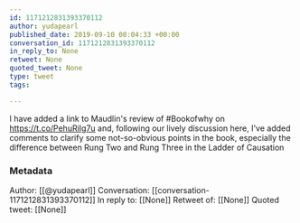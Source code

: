 ```yaml
---
id: 1171212831393370112
author: yudapearl
published_date: 2019-09-10 00:04:33 +00:00
conversation_id: 1171212831393370112
in_reply_to: None
retweet: None
quoted_tweet: None
type: tweet
tags:

---
```


I have added a link to Maudlin's review of #Bookofwhy on  https://t.co/PehuRiIg7u and, following our lively discussion here, I've added comments to clarify some not-so-obvious points in the book, especially the difference between Rung Two and Rung Three in the Ladder of Causation

### Metadata

Author: [[@yudapearl]]
Conversation: [[conversation-1171212831393370112]]
In reply to: [[None]]
Retweet of: [[None]]
Quoted tweet: [[None]]
